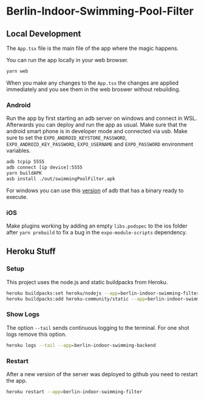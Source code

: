 # Berlin-Indoor-Swimming-Pool-Filter
## Local Development
The `App.tsx` file is the main file of the app where the magic happens.

You can run the app locally in your web browser.
```bash
yarn web
```

When you make any changes to the `App.tsx` the changes are applied immediately and you see them in the web broswer without rebuilding.

### Android
Run the app by first starting an adb server on windows and connect in WSL. Afterwards you can deploy and run the app as usual. Make sure that the android smart phone is in developer mode and connected via usb. Make sure to set the `EXPO_ANDROID_KEYSTORE_PASSWORD`, `EXPO_ANDROID_KEY_PASSWORD`, `EXPO_USERNAME` and `EXPO_PASSWORD` environment variables. 
```bash
adb tcpip 5555
adb connect [ip device]:5555
yarn buildAPK
asb install ./out/swimmingPoolFilter.apk
```
For windows you can use this [version](https://dl.google.com/android/repository/platform-tools-latest-windows.zip) of adb that has a binary ready to execute.

### iOS
Make plugins working by adding an empty `libs.podspec` to the ios folder after `yarn prebuild` to fix a bug in the `expo-module-scripts` dependency.

## Heroku Stuff
### Setup
This project uses the node.js and static buildpacks from Heroku.
```bash
heroku buildpacks:set heroku/nodejs --app=berlin-indoor-swimming-filter
heroku buildpacks:add heroku-community/static --app=berlin-indoor-swimming-filter
```

### Show Logs
The option `--tail` sends continuous logging to the terminal. For one shot logs remove this option.
```bash
heroku logs --tail --app=berlin-indoor-swimming-backend
```

### Restart
After a new version of the server was deployed to github you need to restart the app.
```bash
heroku restart --app=berlin-indoor-swimming-filter
```